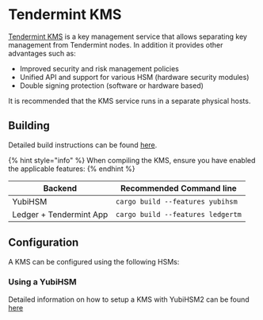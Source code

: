 # Tendermint KMS

[Tendermint KMS](https://github.com/iqlusioninc/tmkms) is a key management service that allows separating key management from Tendermint nodes. In addition it provides other advantages such as:

* Improved security and risk management policies
* Unified API and support for various HSM (hardware security modules)
* Double signing protection (software or hardware based)

It is recommended that the KMS service runs in a separate physical hosts.

## Building

Detailed build instructions can be found [here](https://github.com/iqlusioninc/tmkms#installation).

{% hint style="info" %}
When compiling the KMS, ensure you have enabled the applicable features:
{% endhint %}

| Backend                 | Recommended Command line          |
| ----------------------- | --------------------------------- |
| YubiHSM                 | `cargo build --features yubihsm`  |
| Ledger + Tendermint App | `cargo build --features ledgertm` |

## Configuration

A KMS can be configured using the following HSMs:

### Using a YubiHSM

Detailed information on how to setup a KMS with YubiHSM2 can be found [here](https://github.com/iqlusioninc/tmkms/blob/master/README.yubihsm.md)
